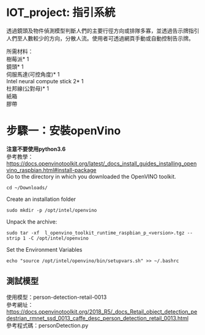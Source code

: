 # IOT_project: 指引系統
透過鏡頭及物件偵測模型判斷人們的主要行徑方向或排隊多寡，並透過告示牌指引人們至人數較少的方向，分散人流。使用者可透過網頁手動或自動控制告示牌。

所需材料：  
樹莓派* 1  
鏡頭* 1   
伺服馬達(可控角度)* 1  
Intel neural compute stick 2* 1  
杜邦線(公對母)* 1  
紙箱  
膠帶  

# 步驟一：安裝openVino
__注意不要使用python3.6__  
參考教學：https://docs.openvinotoolkit.org/latest/_docs_install_guides_installing_openvino_raspbian.html#install-package  
Go to the directory in which you downloaded the OpenVINO toolkit.  
```
cd ~/Downloads/
```
Create an installation folder
```
sudo mkdir -p /opt/intel/openvino
```
Unpack the archive:
```
sudo tar -xf  l_openvino_toolkit_runtime_raspbian_p_<version>.tgz --strip 1 -C /opt/intel/openvino
```
Set the Environment Variables
```
echo "source /opt/intel/openvino/bin/setupvars.sh" >> ~/.bashrc
```
## 測試模型
使用模型：person-detection-retail-0013  
參考網址：https://docs.openvinotoolkit.org/2018_R5/_docs_Retail_object_detection_pedestrian_rmnet_ssd_0013_caffe_desc_person_detection_retail_0013.html  
參考程式碼：personDetection.py

